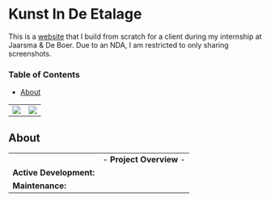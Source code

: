 # Kunst In De Etalage
This is a [website](https://www.kunstindeetalage.nl/) that I build from scratch for a client during my internship at Jaarsma & De Boer. Due to an NDA, I am restricted to only sharing screenshots.

### Table of Contents
- [About](#about)

| | |
| :---: | :---: |
| ![](/Screenshots/.png) | ![](/Screenshots/.png) |

## About
| | |
| --- | --- |
| | - **Project Overview** - |
| **Active Development:** |  |
| **Maintenance:** |  |
